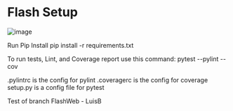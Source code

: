 # Flash Setup
![image](https://user-images.githubusercontent.com/522095/145405726-60099131-88d7-4119-b207-8e7464f892f1.png)

Run Pip Install
pip install -r requirements.txt

To run tests, Lint, and Coverage report use this command:
pytest  --pylint --cov

.pylintrc is the config for pylint
.coveragerc is the config for coverage
setup.py is a config file for pytest

Test of branch FlashWeb - LuisB
